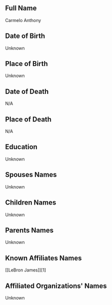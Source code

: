 ## Full Name
Carmelo Anthony

## Date of Birth
Unknown

## Place of Birth
Unknown

## Date of Death
N/A

## Place of Death
N/A

## Education
Unknown

## Spouses Names
Unknown

## Children Names
Unknown

## Parents Names
Unknown

## Known Affiliates Names
[[LeBron James]][1]

## Affiliated Organizations' Names
Unknown

